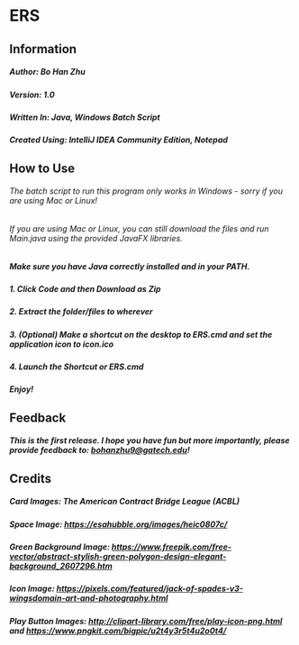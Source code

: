 # ERS
## Information
##### Author: Bo Han Zhu
##### Version: 1.0
##### Written In: Java, Windows Batch Script
##### Created Using: IntelliJ IDEA Community Edition, Notepad
## How to Use
###### _The batch script to run this program only works in Windows - sorry if you are using Mac or Linux!_
###### _If you are using Mac or Linux, you can still download the files and run Main.java using the provided JavaFX libraries._
##### Make sure you have Java correctly installed and in your PATH.
##### 1. Click Code and then Download as Zip
##### 2. Extract the folder/files to wherever
##### 3. (Optional) Make a shortcut on the desktop to ERS.cmd and set the application icon to icon.ico
##### 4. Launch the Shortcut or ERS.cmd
##### Enjoy!
## Feedback
##### This is the first release. I hope you have fun but more importantly, please provide feedback to: bohanzhu9@gatech.edu!
## Credits
##### Card Images: The American Contract Bridge League (ACBL)
##### Space Image: https://esahubble.org/images/heic0807c/
##### Green Background Image: https://www.freepik.com/free-vector/abstract-stylish-green-polygon-design-elegant-background_2607296.htm
##### Icon Image: https://pixels.com/featured/jack-of-spades-v3-wingsdomain-art-and-photography.html
##### Play Button Images: http://clipart-library.com/free/play-icon-png.html and https://www.pngkit.com/bigpic/u2t4y3r5t4u2o0t4/
